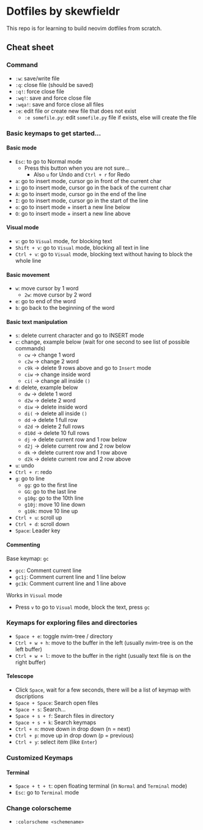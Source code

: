 # Dotfiles by skewfieldr

This repo is for learning to build neovim dotfiles from scratch.

## Cheat sheet

### Command
- ```:w```: save/write file
- ```:q```: close file (should be saved)
- ```:q!```: force close file
- ```:wq!```: save and force close file
- ```:wqa!```: save and force close all files
- ```:e```: edit file or create new file that does not exist
    - ```:e somefile.py```: edit ```somefile.py``` file if exists, else will create the file

### Basic keymaps to get started...
#### Basic mode
- ```Esc```: to go to Normal mode
    - Press this button when you are not sure...
        - Also ```u``` for Undo and ```Ctrl + r``` for Redo
- ```a```: go to insert mode, cursor go in front of the current char
- ```i```: go to insert mode, cursor go in the back of the current char
- ```A```: go to insert mode, cursor go in the end of the line
- ```I```: go to insert mode, cursor go in the start of the line
- ```o```: go to insert mode + insert a new line below
- ```O```: go to insert mode + insert a new line above

#### Visual mode
- ```v```: go to ```Visual``` mode, for blocking text
- ```Shift + v```: go to ```Visual``` mode, blocking all text in line
- ```Ctrl + v```: go to ```Visual``` mode, blocking text without having to block the whole line

#### Basic movement
- ```w```: move cursor by 1 word
    - ```2w```: move cursor by 2 word
- ```e```: go to end of the word
- ```b```: go back to the beginning of the word

#### Basic text manipulation
- ```s```: delete current character and go to INSERT mode
- ```c```: change, example below (wait for one second to see list of possible commands)
    - ```cw``` -> change 1 word
    - ```c2w``` -> change 2 word
    - ```c9k``` -> delete 9 rows above and go to ```Insert``` mode
    - ```ciw``` -> change inside word
    - ```ci(``` -> change all inside ```()```
- ```d```: delete, example below
    - ```dw``` -> delete 1 word
    - ```d2w``` -> delete 2 word
    - ```diw``` -> delete inside word
    - ```di(``` -> delete all inside ```()```
    - ```dd``` -> delete 1 full row
    - ```d2d``` -> delete 2 full rows
    - ```d10d``` -> delete 10 full rows
    - ```dj``` -> delete current row and 1 row below
    - ```d2j``` -> delete current row and 2 row below
    - ```dk``` -> delete current row and 1 row above
    - ```d2k``` -> delete current row and 2 row above
- ```u```: undo
- ```Ctrl + r```: redo
- ```g```: go to line
    - ```gg```: go to the first line
    - ```GG```: go to the last line
    - ```g10g```: go to the 10th line
    - ```g10j```: move 10 line down
    - ```g10k```: move 10 line up
- ```Ctrl + u```: scroll up
- ```Ctrl + d```: scroll down
- ```Space```: Leader key

#### Commenting
Base keymap: ```gc```
- ```gcc```: Comment current line
- ```gc1j```: Comment current line and 1 line below
- ```gc1k```: Comment current line and 1 line above

Works in ```Visual``` mode
- Press ```v``` to go to ```Visual``` mode, block the text, press ```gc```


### Keymaps for exploring files and directories
- ```Space + e```: toggle nvim-tree / directory
- ```Ctrl + w + h```: move to the buffer in the left (usually nvim-tree is on the left buffer)
- ```Ctrl + w + l```: move to the buffer in the right (usually text file is on the right buffer)

#### Telescope
- Click ```Space```, wait for a few seconds, there will be a list of keymap with dscriptions
- ```Space + Space```: Search open files
- ```Space + s```: Search... 
- ```Space + s + f```: Search files in directory
- ```Space + s + k```: Search keymaps
- ```Ctrl + n```: move down in drop down (n = next)
- ```Ctrl + p```: move up in drop down (p = previous)
- ```Ctrl + y```: select item (like ```Enter```)

### Customized Keymaps

#### Terminal

- ```Space + t + t```: open floating terminal (in ```Normal``` and ```Terminal``` mode)
- ```Esc```: go to ```Terminal``` mode

### Change colorscheme

- ```:colorscheme <schemename>```
